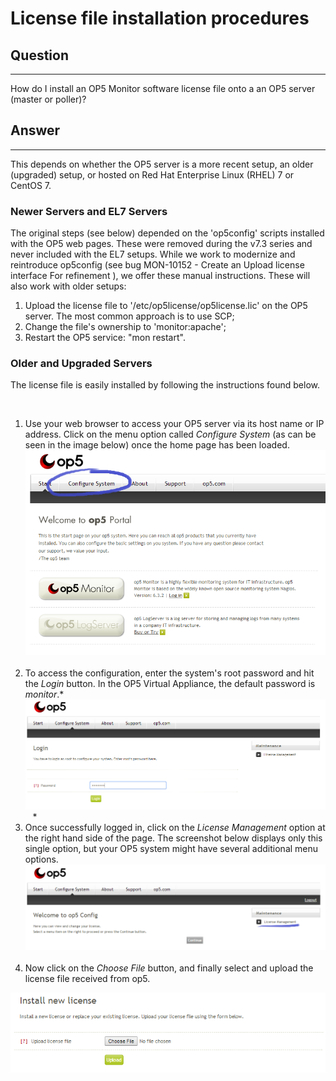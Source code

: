 # License file installation procedures

## Question

* * * * *

How do I install an OP5 Monitor software license file onto a an OP5 server (master or poller)?

## Answer

* * * * *

This depends on whether the OP5 server is a more recent setup, an older (upgraded) setup, or hosted on Red Hat Enterprise Linux (RHEL) 7 or CentOS 7.

### Newer Servers and EL7 Servers

The original steps (see below) depended on the 'op5config' scripts installed with the OP5 web pages. These were removed during the v7.3 series and never included with the EL7 setups. While we work to modernize and reintroduce op5config (see bug MON-10152 - Create an Upload license interface For refinement ), we offer these manual instructions. These will also work with older setups:

1.  Upload the license file to '/etc/op5license/op5license.lic' on the OP5 server. The most common approach is to use SCP;
2.  Change the file's ownership to 'monitor:apache';
3.  Restart the OP5 service: "mon restart".

### Older and Upgraded Servers

The license file is easily installed by following the instructions found below.

 

1.  Use your web browser to access your OP5 server via its host name or IP address. Click on the menu option called *Configure System* (as can be seen in the image below) once the home page has been loaded.
    ![](attachments/9929498/10191192.png) 
     
2.  To access the configuration, enter the system's root password and hit the *Login* button. In the OP5 Virtual Appliance, the default password is *monitor*.*
    ![](attachments/9929498/10191193.png) 
     *
3.  Once successfully logged in, click on the *License Management* option at the right hand side of the page. The screenshot below displays only this single option, but your OP5 system might have several additional menu options.
    ![](attachments/9929498/10191194.png) 
     
4.  Now click on the *Choose File* button, and finally select and upload the license file received from op5.

![](attachments/9929498/10191195.png)

